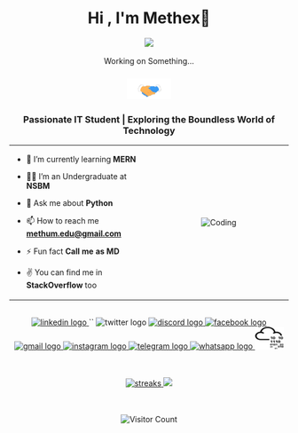 <!DOCTYPE html>
<body>
  <h1 align="center">Hi , I'm Methex👋 </h1>
  <p align="center" ><img  src = "https://github.com/7oSkaaa/7oSkaaa/blob/main/Images/about_me.gif?raw=true" width = 100px></p>
  <p align="center" >Working on Something... </p>

<!-- ========================================.............=============================================== -->

<div align="center">
  
  <h3>
    <img src="https://github.com/0xAbdulKhalid/0xAbdulKhalid/raw/main/assets/mdImages/handshake.gif" alt="Handshake" width="80">
  </h3>
  
    
  
  <h3>
    Passionate IT Student | Exploring the Boundless World of Technology
  </h3>
</div>


<table align="center">
<tr border="none">
<td width="50%" align="left">
  
  - 🌱 I’m currently learning **MERN**

  - 🧑‍🎓 I’m an Undergraduate at **NSBM**

  - 💬 Ask me about **Python**

  - 📫 How to reach me **methum.edu@gmail.com**
  
  - ⚡ Fun fact **Call me as MD**
  - ✌ You can find me in **StackOverflow** too
</td>
<td width="50%" align="center">
  <img align="center" alt="Coding" width="450" src="https://repository-images.githubusercontent.com/588181932/e36ec678-7984-4cdd-8e4c-a3932772ff8e">
</td>
</tr>
</table>

<!-- ====================================================================================================================== -->


<br clear="both">

<div align="center">
  <a href="https://www.linkedin.com/in/methum-pathirana-0192a5287/" target="_blank">
    <img src="https://raw.githubusercontent.com/maurodesouza/profile-readme-generator/master/src/assets/icons/social/linkedin/default.svg" width="52" height="40" alt="linkedin logo"  />
  </a>``
    <img src="https://raw.githubusercontent.com/maurodesouza/profile-readme-generator/master/src/assets/icons/social/twitter/default.svg" width="52" height="40" alt="twitter logo"  />
  <a href="methumpathirana" target="_blank">
    <img src="https://raw.githubusercontent.com/maurodesouza/profile-readme-generator/master/src/assets/icons/social/discord/default.svg" width="52" height="40" alt="discord logo"  />
  </a>
  <a href="https://www.facebook.com/methum.d" target="_blank">
    <img src="https://raw.githubusercontent.com/maurodesouza/profile-readme-generator/master/src/assets/icons/social/facebook/default.svg" width="52" height="40" alt="facebook logo"  />
  </a>
  <a href="methum.edu@gmail.com" target="_blank">
    <img src="https://raw.githubusercontent.com/maurodesouza/profile-readme-generator/master/src/assets/icons/social/gmail/default.svg" width="52" height="40" alt="gmail logo"  />
  </a>
  <a href="https://www.instagram.com/methum.d/" target="_blank">
    <img src="https://raw.githubusercontent.com/maurodesouza/profile-readme-generator/master/src/assets/icons/social/instagram/default.svg" width="52" height="40" alt="instagram logo"  />
  </a>
  <a href="@MethumPathirana" target="_blank">
    <img src="https://raw.githubusercontent.com/maurodesouza/profile-readme-generator/master/src/assets/icons/social/telegram/default.svg" width="52" height="40" alt="telegram logo"  />
  </a>
  <a href="0712814104" target="_blank">
    <img src="https://raw.githubusercontent.com/maurodesouza/profile-readme-generator/master/src/assets/icons/social/whatsapp/default.svg" width="52" height="40" alt="whatsapp logo"  />
  </a>
  <img src="https://raw.githubusercontent.com/maurodesouza/profile-readme-generator/master/src/assets/icons/social/tryhackme/default.svg" width="52" height="40" alt="tryhackme logo"  />
<br>
<br>
<br>
     


<!--[![Typing Animation](https://readme-typing-svg.herokuapp.com?lines=Hey!+It's+Me!;I'm+a++Android+Developer;I'm+a+Web+Developer;I+love+Java+and+Javascript+;I+Like+React+Too)](https://git.io/typing-svg)> -->

<p align=center>
 <a href="http://github-readme-streak-stats.herokuapp.com">
     <img alt="streaks" src="http://github-readme-streak-stats.herokuapp.com?user=Methexx&count_private=true&theme=react&hide_border=true&bg_color=1F222E&title_color=F85D7F&icon_color=F8D866">
 </a>
  <img src="https://user-images.githubusercontent.com/82146140/205825785-6a82e3c6-2de9-418f-9d34-491393b33b72.gif" width="200px"/>
 </p>
 <br>
 <br>
 <img src="https://komarev.com/ghpvc/?username=Pahasara&color=blue" alt="Visitor Count">
  
 

  
</div>
</body>
</html>

<!-- ====================================================================================================================== -->
###
<!--(https://firebasestorage.googleapis.com/v0/b/flexi-coding.appspot.com/o/dempgi7-520f8d5f-63d4-4453-8822-dbc149ae27f8.gif?alt=media&token=91c0c7b2-93c3-4029-b011-1a8703c5730d)](https://rishavchanda.io)

